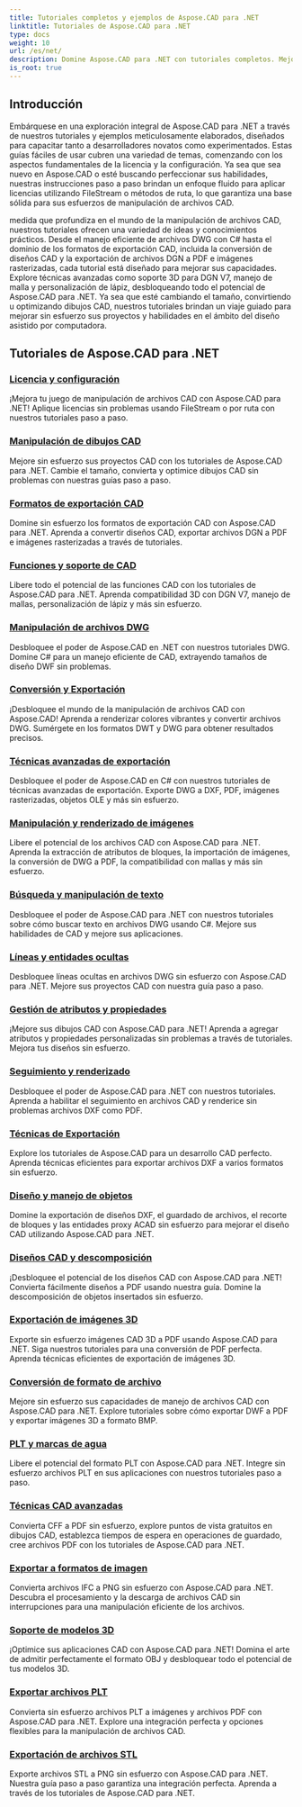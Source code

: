 ```yaml
---
title: Tutoriales completos y ejemplos de Aspose.CAD para .NET
linktitle: Tutoriales de Aspose.CAD para .NET
type: docs
weight: 10
url: /es/net/
description: Domine Aspose.CAD para .NET con tutoriales completos. Mejore sus habilidades de CAD desde licencias hasta técnicas de exportación avanzadas. Desbloquee funciones ocultas sin esfuerzo.
is_root: true
---
```


## Introducción

Embárquese en una exploración integral de Aspose.CAD para .NET a través de nuestros tutoriales y ejemplos meticulosamente elaborados, diseñados para capacitar tanto a desarrolladores novatos como experimentados. Estas guías fáciles de usar cubren una variedad de temas, comenzando con los aspectos fundamentales de la licencia y la configuración. Ya sea que sea nuevo en Aspose.CAD o esté buscando perfeccionar sus habilidades, nuestras instrucciones paso a paso brindan un enfoque fluido para aplicar licencias utilizando FileStream o métodos de ruta, lo que garantiza una base sólida para sus esfuerzos de manipulación de archivos CAD.

medida que profundiza en el mundo de la manipulación de archivos CAD, nuestros tutoriales ofrecen una variedad de ideas y conocimientos prácticos. Desde el manejo eficiente de archivos DWG con C# hasta el dominio de los formatos de exportación CAD, incluida la conversión de diseños CAD y la exportación de archivos DGN a PDF e imágenes rasterizadas, cada tutorial está diseñado para mejorar sus capacidades. Explore técnicas avanzadas como soporte 3D para DGN V7, manejo de malla y personalización de lápiz, desbloqueando todo el potencial de Aspose.CAD para .NET. Ya sea que esté cambiando el tamaño, convirtiendo u optimizando dibujos CAD, nuestros tutoriales brindan un viaje guiado para mejorar sin esfuerzo sus proyectos y habilidades en el ámbito del diseño asistido por computadora.

## Tutoriales de Aspose.CAD para .NET
### [Licencia y configuración](./licensing-and-configuration/)
¡Mejora tu juego de manipulación de archivos CAD con Aspose.CAD para .NET! Aplique licencias sin problemas usando FileStream o por ruta con nuestros tutoriales paso a paso. 
### [Manipulación de dibujos CAD](./cad-drawing-manipulation/)
Mejore sin esfuerzo sus proyectos CAD con los tutoriales de Aspose.CAD para .NET. Cambie el tamaño, convierta y optimice dibujos CAD sin problemas con nuestras guías paso a paso.
### [Formatos de exportación CAD](./cad-export-formats/)
Domine sin esfuerzo los formatos de exportación CAD con Aspose.CAD para .NET. Aprenda a convertir diseños CAD, exportar archivos DGN a PDF e imágenes rasterizadas a través de tutoriales.
### [Funciones y soporte de CAD](./cad-features-and-support/)
Libere todo el potencial de las funciones CAD con los tutoriales de Aspose.CAD para .NET. Aprenda compatibilidad 3D con DGN V7, manejo de mallas, personalización de lápiz y más sin esfuerzo.
### [Manipulación de archivos DWG](./dwg-file-manipulation/)
Desbloquee el poder de Aspose.CAD en .NET con nuestros tutoriales DWG. Domine C# para un manejo eficiente de CAD, extrayendo tamaños de diseño DWF sin problemas.
### [Conversión y Exportación](./conversion-and-export/)
¡Desbloquee el mundo de la manipulación de archivos CAD con Aspose.CAD! Aprenda a renderizar colores vibrantes y convertir archivos DWG. Sumérgete en los formatos DWT y DWG para obtener resultados precisos.
### [Técnicas avanzadas de exportación](./advanced-export-techniques/)
Desbloquee el poder de Aspose.CAD en C# con nuestros tutoriales de técnicas avanzadas de exportación. Exporte DWG a DXF, PDF, imágenes rasterizadas, objetos OLE y más sin esfuerzo.
### [Manipulación y renderizado de imágenes](./image-manipulation-and-rendering/)
Libere el potencial de los archivos CAD con Aspose.CAD para .NET. Aprenda la extracción de atributos de bloques, la importación de imágenes, la conversión de DWG a PDF, la compatibilidad con mallas y más sin esfuerzo.
### [Búsqueda y manipulación de texto](./text-search-and-manipulation/)
Desbloquee el poder de Aspose.CAD para .NET con nuestros tutoriales sobre cómo buscar texto en archivos DWG usando C#. Mejore sus habilidades de CAD y mejore sus aplicaciones.
### [Líneas y entidades ocultas](./hidden-lines-and-entities/)
Desbloquee líneas ocultas en archivos DWG sin esfuerzo con Aspose.CAD para .NET. Mejore sus proyectos CAD con nuestra guía paso a paso.
### [Gestión de atributos y propiedades](./attribute-and-property-management/)
¡Mejore sus dibujos CAD con Aspose.CAD para .NET! Aprenda a agregar atributos y propiedades personalizadas sin problemas a través de tutoriales. Mejora tus diseños sin esfuerzo.
### [Seguimiento y renderizado](./tracking-and-rendering/)
Desbloquee el poder de Aspose.CAD para .NET con nuestros tutoriales. Aprenda a habilitar el seguimiento en archivos CAD y renderice sin problemas archivos DXF como PDF.
### [Técnicas de Exportación](./export-techniques/)
Explore los tutoriales de Aspose.CAD para un desarrollo CAD perfecto. Aprenda técnicas eficientes para exportar archivos DXF a varios formatos sin esfuerzo.
### [Diseño y manejo de objetos](./layout-and-object-handling/)
Domine la exportación de diseños DXF, el guardado de archivos, el recorte de bloques y las entidades proxy ACAD sin esfuerzo para mejorar el diseño CAD utilizando Aspose.CAD para .NET.
### [Diseños CAD y descomposición](./cad-layouts-and-decomposition/)
¡Desbloquee el potencial de los diseños CAD con Aspose.CAD para .NET! Convierta fácilmente diseños a PDF usando nuestra guía. Domine la descomposición de objetos insertados sin esfuerzo.
### [Exportación de imágenes 3D](./3d-image-export/)
Exporte sin esfuerzo imágenes CAD 3D a PDF usando Aspose.CAD para .NET. Siga nuestros tutoriales para una conversión de PDF perfecta. Aprenda técnicas eficientes de exportación de imágenes 3D.
### [Conversión de formato de archivo](./file-format-conversion/)
Mejore sin esfuerzo sus capacidades de manejo de archivos CAD con Aspose.CAD para .NET. Explore tutoriales sobre cómo exportar DWF a PDF y exportar imágenes 3D a formato BMP.
### [PLT y marcas de agua](./plt-and-watermarking/)
Libere el potencial del formato PLT con Aspose.CAD para .NET. Integre sin esfuerzo archivos PLT en sus aplicaciones con nuestros tutoriales paso a paso.
### [Técnicas CAD avanzadas](./advanced-cad-techniques/)
Convierta CFF a PDF sin esfuerzo, explore puntos de vista gratuitos en dibujos CAD, establezca tiempos de espera en operaciones de guardado, cree archivos PDF con los tutoriales de Aspose.CAD para .NET.
### [Exportar a formatos de imagen](./exporting-to-image-formats/)
Convierta archivos IFC a PNG sin esfuerzo con Aspose.CAD para .NET. Descubra el procesamiento y la descarga de archivos CAD sin interrupciones para una manipulación eficiente de los archivos.
### [Soporte de modelos 3D](./3d-model-support/)
¡Optimice sus aplicaciones CAD con Aspose.CAD para .NET! Domina el arte de admitir perfectamente el formato OBJ y desbloquear todo el potencial de tus modelos 3D.
### [Exportar archivos PLT](./exporting-plt-files/)
Convierta sin esfuerzo archivos PLT a imágenes y archivos PDF con Aspose.CAD para .NET. Explore una integración perfecta y opciones flexibles para la manipulación de archivos CAD.
### [Exportación de archivos STL](./stl-file-export/)
Exporte archivos STL a PNG sin esfuerzo con Aspose.CAD para .NET. Nuestra guía paso a paso garantiza una integración perfecta. Aprenda a través de los tutoriales de Aspose.CAD para .NET.